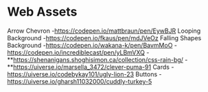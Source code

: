 # Web Assets

Arrow Chevron
-https://codepen.io/mattbraun/pen/EywBJR
Looping Background
-https://codepen.io/fkaus/pen/mdJVeOz
Falling Shapes Background
-https://codepen.io/wakana-k/pen/BavmMoO
-https://codepen.io/incrediblecast/pen/yLBmVXQ
-**https://shenanigans.shoghisimon.ca/collection/css-rain-bg/
-**https://uiverse.io/marsella_3472/clever-puma-91
Cards
-https://uiverse.io/codebykay101/ugly-lion-23
Buttons
-https://uiverse.io/gharsh11032000/cuddly-turkey-5
